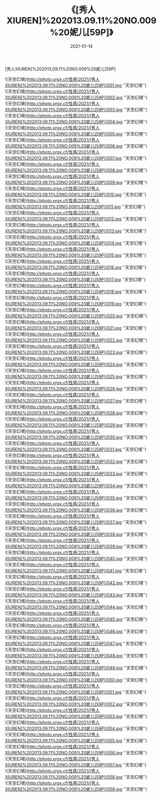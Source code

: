 ﻿---
layout: post
title: 《[秀人XIUREN]%202013.09.11%20NO.009%20妮儿[59P]》
date: 2021-01-14
img: http://photo.orgx.cf/性感/2021/[秀人XIUREN]%202013.09.11%20NO.009%20妮儿[59P]/000.jpg
tags: [美女,性感,泳衣]
---

[秀人XIUREN]%202013.09.11%20NO.009%20妮儿[59P]



![天空幻境](http://photo.orgx.cf/性感/2021/[秀人XIUREN]%202013.09.11%20NO.009%20妮儿[59P]/001.jpg ''天空幻境'')<br>
![天空幻境](http://photo.orgx.cf/性感/2021/[秀人XIUREN]%202013.09.11%20NO.009%20妮儿[59P]/002.jpg ''天空幻境'')<br>
![天空幻境](http://photo.orgx.cf/性感/2021/[秀人XIUREN]%202013.09.11%20NO.009%20妮儿[59P]/003.jpg ''天空幻境'')<br>
![天空幻境](http://photo.orgx.cf/性感/2021/[秀人XIUREN]%202013.09.11%20NO.009%20妮儿[59P]/004.jpg ''天空幻境'')<br>
![天空幻境](http://photo.orgx.cf/性感/2021/[秀人XIUREN]%202013.09.11%20NO.009%20妮儿[59P]/005.jpg ''天空幻境'')<br>
![天空幻境](http://photo.orgx.cf/性感/2021/[秀人XIUREN]%202013.09.11%20NO.009%20妮儿[59P]/006.jpg ''天空幻境'')<br>
![天空幻境](http://photo.orgx.cf/性感/2021/[秀人XIUREN]%202013.09.11%20NO.009%20妮儿[59P]/007.jpg ''天空幻境'')<br>
![天空幻境](http://photo.orgx.cf/性感/2021/[秀人XIUREN]%202013.09.11%20NO.009%20妮儿[59P]/008.jpg ''天空幻境'')<br>
![天空幻境](http://photo.orgx.cf/性感/2021/[秀人XIUREN]%202013.09.11%20NO.009%20妮儿[59P]/009.jpg ''天空幻境'')<br>
![天空幻境](http://photo.orgx.cf/性感/2021/[秀人XIUREN]%202013.09.11%20NO.009%20妮儿[59P]/010.jpg ''天空幻境'')<br>
![天空幻境](http://photo.orgx.cf/性感/2021/[秀人XIUREN]%202013.09.11%20NO.009%20妮儿[59P]/011.jpg ''天空幻境'')<br>
![天空幻境](http://photo.orgx.cf/性感/2021/[秀人XIUREN]%202013.09.11%20NO.009%20妮儿[59P]/012.jpg ''天空幻境'')<br>
![天空幻境](http://photo.orgx.cf/性感/2021/[秀人XIUREN]%202013.09.11%20NO.009%20妮儿[59P]/013.jpg ''天空幻境'')<br>
![天空幻境](http://photo.orgx.cf/性感/2021/[秀人XIUREN]%202013.09.11%20NO.009%20妮儿[59P]/014.jpg ''天空幻境'')<br>
![天空幻境](http://photo.orgx.cf/性感/2021/[秀人XIUREN]%202013.09.11%20NO.009%20妮儿[59P]/015.jpg ''天空幻境'')<br>
![天空幻境](http://photo.orgx.cf/性感/2021/[秀人XIUREN]%202013.09.11%20NO.009%20妮儿[59P]/016.jpg ''天空幻境'')<br>
![天空幻境](http://photo.orgx.cf/性感/2021/[秀人XIUREN]%202013.09.11%20NO.009%20妮儿[59P]/017.jpg ''天空幻境'')<br>
![天空幻境](http://photo.orgx.cf/性感/2021/[秀人XIUREN]%202013.09.11%20NO.009%20妮儿[59P]/018.jpg ''天空幻境'')<br>
![天空幻境](http://photo.orgx.cf/性感/2021/[秀人XIUREN]%202013.09.11%20NO.009%20妮儿[59P]/019.jpg ''天空幻境'')<br>
![天空幻境](http://photo.orgx.cf/性感/2021/[秀人XIUREN]%202013.09.11%20NO.009%20妮儿[59P]/020.jpg ''天空幻境'')<br>
![天空幻境](http://photo.orgx.cf/性感/2021/[秀人XIUREN]%202013.09.11%20NO.009%20妮儿[59P]/021.jpg ''天空幻境'')<br>
![天空幻境](http://photo.orgx.cf/性感/2021/[秀人XIUREN]%202013.09.11%20NO.009%20妮儿[59P]/022.jpg ''天空幻境'')<br>
![天空幻境](http://photo.orgx.cf/性感/2021/[秀人XIUREN]%202013.09.11%20NO.009%20妮儿[59P]/023.jpg ''天空幻境'')<br>
![天空幻境](http://photo.orgx.cf/性感/2021/[秀人XIUREN]%202013.09.11%20NO.009%20妮儿[59P]/024.jpg ''天空幻境'')<br>
![天空幻境](http://photo.orgx.cf/性感/2021/[秀人XIUREN]%202013.09.11%20NO.009%20妮儿[59P]/025.jpg ''天空幻境'')<br>
![天空幻境](http://photo.orgx.cf/性感/2021/[秀人XIUREN]%202013.09.11%20NO.009%20妮儿[59P]/026.jpg ''天空幻境'')<br>
![天空幻境](http://photo.orgx.cf/性感/2021/[秀人XIUREN]%202013.09.11%20NO.009%20妮儿[59P]/027.jpg ''天空幻境'')<br>
![天空幻境](http://photo.orgx.cf/性感/2021/[秀人XIUREN]%202013.09.11%20NO.009%20妮儿[59P]/028.jpg ''天空幻境'')<br>
![天空幻境](http://photo.orgx.cf/性感/2021/[秀人XIUREN]%202013.09.11%20NO.009%20妮儿[59P]/029.jpg ''天空幻境'')<br>
![天空幻境](http://photo.orgx.cf/性感/2021/[秀人XIUREN]%202013.09.11%20NO.009%20妮儿[59P]/030.jpg ''天空幻境'')<br>
![天空幻境](http://photo.orgx.cf/性感/2021/[秀人XIUREN]%202013.09.11%20NO.009%20妮儿[59P]/031.jpg ''天空幻境'')<br>
![天空幻境](http://photo.orgx.cf/性感/2021/[秀人XIUREN]%202013.09.11%20NO.009%20妮儿[59P]/032.jpg ''天空幻境'')<br>
![天空幻境](http://photo.orgx.cf/性感/2021/[秀人XIUREN]%202013.09.11%20NO.009%20妮儿[59P]/033.jpg ''天空幻境'')<br>
![天空幻境](http://photo.orgx.cf/性感/2021/[秀人XIUREN]%202013.09.11%20NO.009%20妮儿[59P]/034.jpg ''天空幻境'')<br>
![天空幻境](http://photo.orgx.cf/性感/2021/[秀人XIUREN]%202013.09.11%20NO.009%20妮儿[59P]/035.jpg ''天空幻境'')<br>
![天空幻境](http://photo.orgx.cf/性感/2021/[秀人XIUREN]%202013.09.11%20NO.009%20妮儿[59P]/036.jpg ''天空幻境'')<br>
![天空幻境](http://photo.orgx.cf/性感/2021/[秀人XIUREN]%202013.09.11%20NO.009%20妮儿[59P]/037.jpg ''天空幻境'')<br>
![天空幻境](http://photo.orgx.cf/性感/2021/[秀人XIUREN]%202013.09.11%20NO.009%20妮儿[59P]/038.jpg ''天空幻境'')<br>
![天空幻境](http://photo.orgx.cf/性感/2021/[秀人XIUREN]%202013.09.11%20NO.009%20妮儿[59P]/039.jpg ''天空幻境'')<br>
![天空幻境](http://photo.orgx.cf/性感/2021/[秀人XIUREN]%202013.09.11%20NO.009%20妮儿[59P]/040.jpg ''天空幻境'')<br>
![天空幻境](http://photo.orgx.cf/性感/2021/[秀人XIUREN]%202013.09.11%20NO.009%20妮儿[59P]/041.jpg ''天空幻境'')<br>
![天空幻境](http://photo.orgx.cf/性感/2021/[秀人XIUREN]%202013.09.11%20NO.009%20妮儿[59P]/042.jpg ''天空幻境'')<br>
![天空幻境](http://photo.orgx.cf/性感/2021/[秀人XIUREN]%202013.09.11%20NO.009%20妮儿[59P]/043.jpg ''天空幻境'')<br>
![天空幻境](http://photo.orgx.cf/性感/2021/[秀人XIUREN]%202013.09.11%20NO.009%20妮儿[59P]/044.jpg ''天空幻境'')<br>
![天空幻境](http://photo.orgx.cf/性感/2021/[秀人XIUREN]%202013.09.11%20NO.009%20妮儿[59P]/045.jpg ''天空幻境'')<br>
![天空幻境](http://photo.orgx.cf/性感/2021/[秀人XIUREN]%202013.09.11%20NO.009%20妮儿[59P]/046.jpg ''天空幻境'')<br>
![天空幻境](http://photo.orgx.cf/性感/2021/[秀人XIUREN]%202013.09.11%20NO.009%20妮儿[59P]/047.jpg ''天空幻境'')<br>
![天空幻境](http://photo.orgx.cf/性感/2021/[秀人XIUREN]%202013.09.11%20NO.009%20妮儿[59P]/048.jpg ''天空幻境'')<br>
![天空幻境](http://photo.orgx.cf/性感/2021/[秀人XIUREN]%202013.09.11%20NO.009%20妮儿[59P]/049.jpg ''天空幻境'')<br>
![天空幻境](http://photo.orgx.cf/性感/2021/[秀人XIUREN]%202013.09.11%20NO.009%20妮儿[59P]/050.jpg ''天空幻境'')<br>
![天空幻境](http://photo.orgx.cf/性感/2021/[秀人XIUREN]%202013.09.11%20NO.009%20妮儿[59P]/051.jpg ''天空幻境'')<br>
![天空幻境](http://photo.orgx.cf/性感/2021/[秀人XIUREN]%202013.09.11%20NO.009%20妮儿[59P]/052.jpg ''天空幻境'')<br>
![天空幻境](http://photo.orgx.cf/性感/2021/[秀人XIUREN]%202013.09.11%20NO.009%20妮儿[59P]/053.jpg ''天空幻境'')<br>
![天空幻境](http://photo.orgx.cf/性感/2021/[秀人XIUREN]%202013.09.11%20NO.009%20妮儿[59P]/054.jpg ''天空幻境'')<br>
![天空幻境](http://photo.orgx.cf/性感/2021/[秀人XIUREN]%202013.09.11%20NO.009%20妮儿[59P]/055.jpg ''天空幻境'')<br>
![天空幻境](http://photo.orgx.cf/性感/2021/[秀人XIUREN]%202013.09.11%20NO.009%20妮儿[59P]/056.jpg ''天空幻境'')<br>
![天空幻境](http://photo.orgx.cf/性感/2021/[秀人XIUREN]%202013.09.11%20NO.009%20妮儿[59P]/057.jpg ''天空幻境'')<br>
![天空幻境](http://photo.orgx.cf/性感/2021/[秀人XIUREN]%202013.09.11%20NO.009%20妮儿[59P]/058.jpg ''天空幻境'')<br>
![天空幻境](http://photo.orgx.cf/性感/2021/[秀人XIUREN]%202013.09.11%20NO.009%20妮儿[59P]/059.jpg ''天空幻境'')<br>